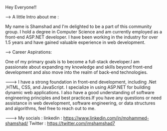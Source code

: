 Hey Everyone!!

--> A little Intro about me :

My name is Shamshad and I'm delighted to be a part of this community group. I hold a degree in Computer Science and am currently
employed as a front-end ASP.NET developer. I have been working in the industry for over 1.5 years and have gained valuable experience in
web development.

--> Career Aspirations:

One of my primary goals is to become a full-stack developer.I am passionate about expanding my knowledge and skills beyond front-end development and also move into the realm of back-end technologies. 

--->  I have a strong foundation in front-end development, including .Net ,HTML, CSS, and JavaScript. I specialize in using ASP.NET for building dynamic web applications. I also have a good understanding of software engineering principles and best practices.If you have any questions or need assistance in web development, software engineering, or data structures and algorithms, feel free to reach out to me.


---> My socials :
    linkedin : https://www.linkedin.com/in/mohammed-shamshad/
    Twitter : https://twitter.com/imshamshad7



